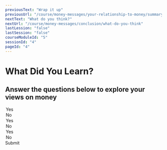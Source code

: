 ```yaml
---
previousText: "Wrap it up"
previousUrl: "/course/money-messages/your-relationship-to-money/summary"
nextText: "What do you think?"
nextUrl: "/course/money-messages/conclusion/what-do-you-think"
lastLession: "false"
lastSession: "false"
courseModuleId: "5"
sessionId: "4"
pageId: "4"
---
```



# What Did You Learn?

## Answer the questions below to explore your views on money

<sparkle-quiz question-text="What are your thoughts about the importance of money in our lives?" type="TEXT" question-id="101"></sparkle-quiz>

<sparkle-quiz question-text="Is energy important in acquiring more money?" type="MULTIPLE-CHOICE" question-id="102">
<div slot="options">
<option>Yes</option>
<option>No</option>   
</div>
</sparkle-quiz>
<sparkle-quiz question-text="Is your future vision important in having large sums of money one day?" type="MULTIPLE-CHOICE" question-id="103">
<div slot="options">
<option>Yes</option>
<option>No</option>   
</div>
</sparkle-quiz>
<sparkle-quiz question-text="Is it important to keep company with people who have a good attitude toward money?" type="MULTIPLE-CHOICE" question-id="104">
<div slot="options">
<option>Yes</option>
<option>No</option>   
</div>
</sparkle-quiz>
<sparkle-button primary round>Submit</sparkle-button>
